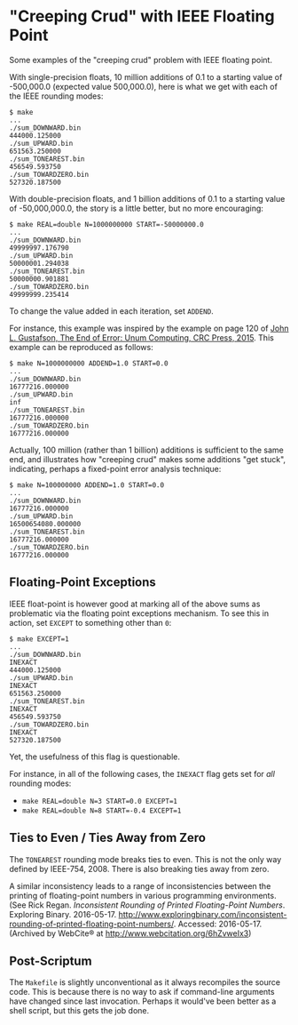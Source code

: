 # "Creeping Crud" with IEEE Floating Point

Some examples of the "creeping crud" problem with IEEE floating point.

With single-precision floats, 10 million additions of 0.1 to a starting value
of -500,000.0 (expected value 500,000.0), here is what we get with each of
the IEEE rounding modes:

    $ make
    ...
    ./sum_DOWNWARD.bin
    444000.125000
    ./sum_UPWARD.bin
    651563.250000
    ./sum_TONEAREST.bin
    456549.593750
    ./sum_TOWARDZERO.bin
    527320.187500

With double-precision floats, and 1 billion additions of 0.1 to a starting
value of -50,000,000.0, the story is a little better, but no more encouraging:

    $ make REAL=double N=1000000000 START=-50000000.0
    ...
    ./sum_DOWNWARD.bin
    49999997.176790
    ./sum_UPWARD.bin
    50000001.294038
    ./sum_TONEAREST.bin
    50000000.901881
    ./sum_TOWARDZERO.bin
    49999999.235414

To change the value added in each iteration, set `ADDEND`.

For instance, this example was inspired by the example on page 120 of [John L.
Gustafson, The End of Error: Unum Computing, CRC Press,
2015](https://www.crcpress.com/The-End-of-Error-Unum-Computing/Gustafson/9781482239867).
This example can be reproduced as follows:

    $ make N=1000000000 ADDEND=1.0 START=0.0
    ...
    ./sum_DOWNWARD.bin
    16777216.000000
    ./sum_UPWARD.bin
    inf
    ./sum_TONEAREST.bin
    16777216.000000
    ./sum_TOWARDZERO.bin
    16777216.000000

Actually, 100 million (rather than 1 billion) additions is sufficient to the
same end, and illustrates how "creeping crud" makes some additions "get stuck",
indicating, perhaps a fixed-point error analysis technique:

    $ make N=100000000 ADDEND=1.0 START=0.0
    ...
    ./sum_DOWNWARD.bin
    16777216.000000
    ./sum_UPWARD.bin
    16500654080.000000
    ./sum_TONEAREST.bin
    16777216.000000
    ./sum_TOWARDZERO.bin
    16777216.000000

## Floating-Point Exceptions

IEEE float-point is however good at marking all of the above sums as
problematic via the floating point exceptions mechanism. To see this in action,
set `EXCEPT` to something other than `0`:

    $ make EXCEPT=1
    ...
    ./sum_DOWNWARD.bin
    INEXACT
    444000.125000
    ./sum_UPWARD.bin
    INEXACT
    651563.250000
    ./sum_TONEAREST.bin
    INEXACT
    456549.593750
    ./sum_TOWARDZERO.bin
    INEXACT
    527320.187500

Yet, the usefulness of this flag is questionable.

For instance, in all of the following cases, the `INEXACT` flag gets set for
_all_ rounding modes:

  * `make REAL=double N=3 START=0.0 EXCEPT=1`
  * `make REAL=double N=8 START=-0.4 EXCEPT=1`

## Ties to Even / Ties Away from Zero

The `TONEAREST` rounding mode breaks ties to even. This is not the only way
defined by IEEE-754, 2008. There is also breaking ties away from zero.

A similar inconsistency leads to a range of inconsistencies between the
printing of floating-point numbers in various programming environments. (See
Rick Regan. _Inconsistent Rounding of Printed Floating-Point Numbers_.
Exploring Binary. 2016-05-17.
http://www.exploringbinary.com/inconsistent-rounding-of-printed-floating-point-numbers/.
Accessed: 2016-05-17. (Archived by WebCite® at
http://www.webcitation.org/6hZvweIx3)

## Post-Scriptum

The `Makefile` is slightly unconventional as it always recompiles the source
code. This is because there is no way to ask if command-line arguments have
changed since last invocation. Perhaps it would've been better as a shell
script, but this gets the job done.
